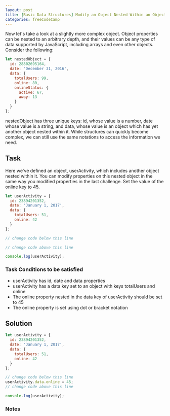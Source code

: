 ```yaml
---
layout: post
title: [Basic Data Structures] Modify an Object Nested Within an Object
categories: freeCodeCamp
---
```


Now let's take a look at a slightly more complex object. Object properties can be nested to an arbitrary depth, and their values can be any type of data supported by JavaScript, including arrays and even other objects. Consider the following:
```javascript
let nestedObject = {
  id: 28802695164,
  date: 'December 31, 2016',
  data: {
    totalUsers: 99,
    online: 80,
    onlineStatus: {
      active: 67,
      away: 13
    }
  }
};
```

nestedObject has three unique keys: id, whose value is a number, date whose value is a string, and data, whose value is an object which has yet another object nested within it. While structures can quickly become complex, we can still use the same notations to access the information we need.

## Task
Here we've defined an object, userActivity, which includes another object nested within it. You can modify properties on this nested object in the same way you modified properties in the last challenge. Set the value of the online key to 45.

```javascript
let userActivity = {
  id: 23894201352,
  date: 'January 1, 2017',
  data: {
    totalUsers: 51,
    online: 42
  }
};

// change code below this line

// change code above this line

console.log(userActivity);
```

### Task Conditions to be satisfied
- userActivity has id, date and data properties
- userActivity has a data key set to an object with keys totalUsers and online
- The online property nested in the data key of userActivity should be set to 45
- The online property is set using dot or bracket notation


## Solution
```javascript
let userActivity = {
  id: 23894201352,
  date: 'January 1, 2017',
  data: {
    totalUsers: 51,
    online: 42
  }
};

// change code below this line
userActivity.data.online = 45;
// change code above this line

console.log(userActivity);
```

### Notes
